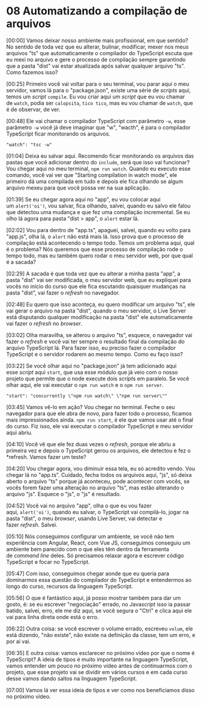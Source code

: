 # 08 Automatizando a compilação de arquivos

[00:00] Vamos deixar nosso ambiente mais profissional, em que sentido? No sentido de toda vez que eu alterar, bulinar, modificar, mexer nos meus arquivos "ts" que automaticamente o compilador do TypeScript escuta que eu mexi no arquivo e gere o processo de compilação sempre garantindo que a pasta "dist" vai estar atualizada após salvar qualquer arquivo "ts". Como fazemos isso?

[00:25] Primeiro você vai voltar para o seu terminal, vou parar aqui o meu servidor, vamos lá para o "package.json", existe uma série de *scripts* aqui, temos um *script* `compile`. Eu vou criar aqui um *script* que eu vou chamar de `watch`, podia ser `calopsita`, `tico tico`, mas eu vou chamar de `watch`, que é de observar, de ver.

[00:48] Ele vai chamar o compilador TypeScript com parâmetro `-w`, esse parâmetro `-w` você já deve imaginar que "w", "wacth", é para o compilador TypeScript ficar monitorando os arquivos.

```
"watch": "tsc -w"
```



[01:04] Deixa eu salvar aqui. Recomendo ficar monitorando os arquivos das pastas que você adicionar dentro do `include`, será que isso vai funcionar? Vou chegar aqui no meu terminal, `npm run watch`. Quando eu executo esse comando, você vai ver que "Starting compilation in watch mode", ele primeiro dá uma compilada em tudo e depois ele fica olhando se algum arquivo mexeu para que você possa ver na sua aplicação.

[01:39] Se eu chegar agora aqui no "app", eu vou colocar aqui um `alert('oi')`, vou salvar, fica olhando, salvei, quando eu salvo ele falou que detectou uma mudança e que fez uma compilação incremental. Se eu olho lá agora para pasta "dist > app", o `alert` estar lá.

[02:02] Vou para dentro de "app.ts", apaguei, salvei, quando eu volto para "app.js", olha lá, o `alert` não está mais lá. Isso prova que o processo de compilação está acontecendo o tempo todo. Temos um problema aqui, qual é o problema? Nós queremos que esse processo de compilação rode o tempo todo, mas eu também quero rodar o meu servidor web, por que qual é a sacada?

[02:29] A sacada é que toda vez que eu alterar a minha pasta "app", a pasta "dist" vai ser modificada, o meu servidor web, que eu expliquei para vocês no início do curso que ele fica escutando quaisquer mudanças na pasta "dist", vai fazer o *refresh* no navegador.

[02:48] Eu quero que isso aconteça, eu quero modificar um arquivo "ts", ele vai gerar o arquivo na pasta "dist", quando o meu servidor, o Live Server está disputando qualquer modificação na pasta "dist" ele automaticamente vai fazer o *refresh* no *browser*.

[03:02] Olha maravilha, se alterou o arquivo "ts", esquece, o navegador vai fazer o *refresh* e você vai ter sempre o resultado final da compilação do arquivo TypeScript lá. Para fazer isso, eu preciso fazer o compilador TypeScript e o servidor rodarem ao mesmo tempo. Como eu faço isso?

[03:22] Se você olhar aqui no "package.json" já tem adicionado aqui esse *script* aqui `start`, que usa esse módulo que já veio com o nosso projeto que permite que o node execute dois *script*s em paralelo. Se você olhar aqui, ele vai executar o `npm run watch` e o `npm run server`.

```
"start": "concurrently \"npm run watch\" \"npm run server\""

```



[03:45] Vamos vê-lo em ação? Vou chegar no terminal. Feche o seu navegador para que ele abra de novo, para fazer todo o processo, ficamos mais impressionados ainda. `npm run start`, é ele que vamos usar até o final do curso. Fiz isso, ele vai executar o compilador TypeScript e meu servidor aqui abriu.

[04:10] Você vê que ele fez duas vezes o *refresh*, porque ele abriu a primeira vez e depois o TypeScript gerou os arquivos, ele detectou e fez o *refresh. Vamos fazer um teste?

[04:20] Vou chegar agora, vou diminuir essa tela, eu só acredito vendo. Vou chegar lá no "app.ts". Cuidado, fecha todos os arquivos aqui, "js", só deixa aberto o arquivo "ts" porque já aconteceu, pode acontecer com vocês, se vocês forem fazer uma alteração no arquivo "ts", mas estão alterando o arquivo "js". Esquece o "js", o "js" é resultado.

[04:52] Você vai no arquivo "app", olha o que eu vou fazer aqui, `alert('oi')`, quando eu salvar, o TypeScript vai compilá-lo, jogar na pasta "dist", o meu *browser*, usando Live Server, vai detectar e fazer *refresh*. Salvei.

[05:10] Nós conseguimos configurar um ambiente, se você não tem experiência com Angular, React, com Vue JS, conseguimos conseguiu um ambiente bem parecido com o que eles têm dentro da ferramenta de *command line* deles. Só precisamos relaxar agora e escrever código TypeScript e focar no TypeScript.

[05:47] Com isso, conseguimos chegar aonde que eu queria para dominarmos essa questão do compilador do TypeScript e entendermos ao longo do curso, recursos da linguagem TypeScript.

[05:56] O que é fantástico aqui, já posso mostrar também para dar um gosto, é: se eu escrever "negociação" errado, no Java*script* isso ia passar batido, salvei, erro, ele me diz aqui, se você segura o "Ctrl" e clica aqui ele vai para linha direta onde está o erro.

[06:22] Outra coisa: se você escrever o volume errado, escreveu `volum`, ele está dizendo, "não existe", não existe na definição da classe, tem um erro, e por aí vai.

[06:35] E outra coisa: vamos esclarecer no próximo vídeo por que o nome é TypeScript? A ideia de tipos é muito importante na linguagem TypeScript, vamos entender um pouco no próximo vídeo antes de continuarmos com o projeto, que esse projeto vai se dividir em vários cursos e em cada curso desse vamos dando saltos na linguagem TypeScript.

[07:00] Vamos lá ver essa ideia de tipos e ver como nos beneficiamos disso no próximo vídeo.
